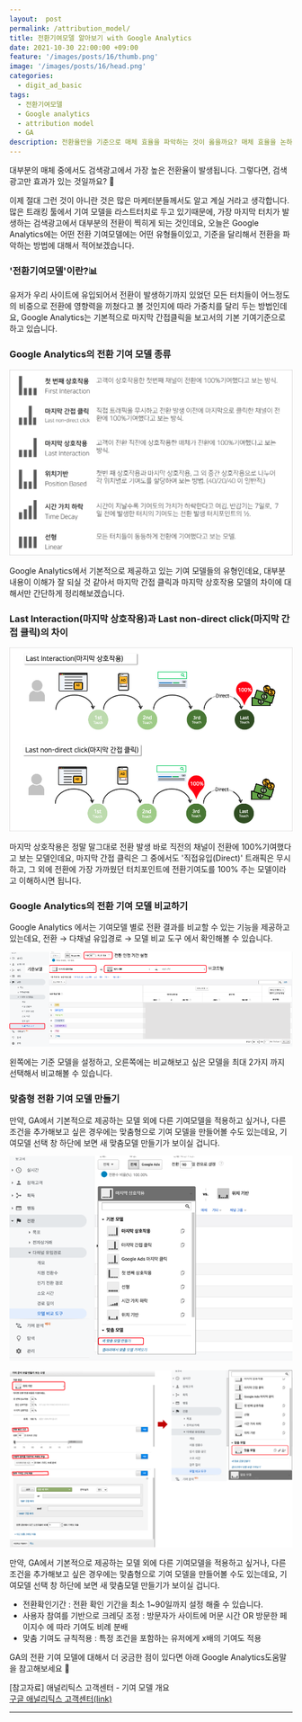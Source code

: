 ```yaml
---
layout:  post
permalink: /attribution_model/
title: 전환기여모델 알아보기 with Google Analytics
date: 2021-10-30 22:00:00 +09:00
feature: '/images/posts/16/thumb.png'
image: '/images/posts/16/head.png'
categories:
  - digit_ad_basic
tags:
  - 전환기여모델
  - Google analytics
  - attribution model
  - GA
description: 전환율만을 기준으로 매체 효율을 파악하는 것이 옳을까요? 매체 효율을 논하기 전에 전환기여모델에 대해서 파악해 봅시다.
---
```


대부분의 매체 중에서도 검색광고에서 가장 높은 전환율이 발생됩니다.
그렇다면, 검색광고만 효과가 있는 것일까요? 🤔


이제 절대 그런 것이 아니란 것은 많은 마케터분들께서도 알고 계실 거라고 생각합니다. 많은 트래킹 툴에서 기여 모델을 라스트터치로 두고 있기때문에, 가장 마지막 터치가 발생하는 검색광고에서 대부분의 전환이 찍히게 되는 것인데요, 오늘은 Google Analytics에는 어떤 전환 기여모델에는 어떤 유형들이있고, 기준을 달리해서 전환을 파악하는 방법에 대해서 적어보겠습니다.


### '전환기여모델'이란?📊


유저가 우리 사이트에 유입되어서 전환이 발생하기까지 있었던 모든 터치들이 어느정도의 비중으로 전환에 영향력을 끼쳤다고 볼 것인지에 따라 가중치를 달리 두는 방법인데요, Google Analytics는 기본적으로 마지막 간접클릭을 보고서의 기본 기여기준으로 하고 있습니다.

### Google Analytics의 전환 기여 모델 종류

![att_model1](/images/posts/16/attribution_model2.jpg)


Google Analytics에서 기본적으로 제공하고 있는 기여 모델들의 유형인데요, 대부분 내용이 이해가 잘 되실 것 같아서 마지막 간접 클릭과 마지막 상호작용 모델의 차이에 대해서만 간단하게 정리해보겠습니다.

### Last Interaction(마지막 상호작용)과 Last non-direct click(마지막 간접 클릭)의 차이


![att_model2](/images/posts/16/attribution_model3.png)

마지막 상호작용은 정말 말그대로 전환 발생 바로 직전의 채널이 전환에 100%기여했다고 보는 모델인데요,
마지막 간접 클릭은 그 중에서도 '직접유입(Direct)' 트래픽은 무시하고, 그 외에 전환에 가장 가까웠던 터치포인트에 전환기여도를 100% 주는 모델이라고 이해하시면 됩니다.


### Google Analytics의 전환 기여 모델 비교하기

Google Analytics 에서는 기여모델 별로 전환 결과를 비교할 수 있는 기능을 제공하고 있는데요,
전환 → 다채널 유입경로 → 모델 비교 도구 에서 확인해볼 수 있습니다.


![att_model3](/images/posts/16/attribution_model4.png)

왼쪽에는 기준 모델을 설정하고, 오른쪽에는 비교해보고 싶은 모델을 최대 2가지 까지 선택해서 비교해볼 수 있습니다.


### 맞춤형 전환 기여 모델 만들기

만약, GA에서 기본적으로 제공하는 모델 외에 다른 기여모델을 적용하고 싶거나, 다른 조건을 추가해보고 싶은 경우에는 맞춤형으로 기여 모델을 만들어볼 수도 있는데요,
기여모델 선택 창 하단에 보면 새 맞춤모델 만들기가 보이실 겁니다.

![att_model4](/images/posts/16/attribution_model5.png)

![att_model5](/images/posts/16/attribution_model8.png)


만약, GA에서 기본적으로 제공하는 모델 외에 다른 기여모델을 적용하고 싶거나, 다른 조건을 추가해보고 싶은 경우에는 맞춤형으로 기여 모델을 만들어볼 수도 있는데요, 기여모델 선택 창 하단에 보면 새 맞춤모델 만들기가 보이실 겁니다.

- 전환확인기간 : 전환 확인 기간을 최소 1~90일까지 설정 해줄 수 있습니다.
- 사용자 참여를 기반으로 크레딧 조정 : 방문자가 사이트에 머문 시간 OR 방문한 페이지수 에 따라 기여도 비례 분배
- 맞춤 기여도 규칙적용 : 특정 조건을 포함하는 유저에게 x배의 기여도 적용


GA의 전환 기여 모델에 대해서 더 궁금한 점이 있다면 아래 Google Analytics도움말을 참고해보세요 🙂

[참고자료]
애널리틱스 고객센터 - 기여 모델 개요
<br>
[구글 애널리틱스 고객센터(link)](https://support.google.com/analytics/answer/1662518?hl=ko&ref_topic=3205717)


-----------------------------
